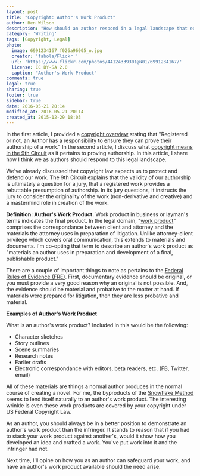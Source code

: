```yaml
---
layout: post
title: "Copyright: Author's Work Product"
author: Ben Wilson
description: "How should an author respond in a legal landscape that expects action?"
category: 'Writing'
tags: [Copyright, Legal]
photo:
  image: 6991234167_f026a96005_o.jpg
  creator: 'fabola/Flickr '
  url: 'https://www.flickr.com/photos/44124339301@N01/6991234167/'
  license: CC BY-SA 2.0
  caption: "Author's Work Product"
comments: true
legal: true
sharing: true
footer: true
sidebar: true
date: 2016-05-21 20:14
modified_at: 2016-05-21 20:14
created_at: 2015-12-29 18:03
---
```


In the first article, I provided a [copyright overview](/writing/copyright-overview/) stating that "Registered or not, an Author has a responsibility to ensure they can prove their authorship of a work." In the second article, I discuss what [copyright means in the 9th Circuit](/writing/copyright-overview/) as it pertains to proving authorship. In this article, I share how I think we as authors should respond to this legal landscape.

<!-- more -->

We've already discussed that copyright law expects us to protect and defend our work. The 9th Circuit explains that the validity of our authorship is ultimately a question for a jury, that a registered work provides a rebuttable presumption of authorship. In its jury questions, it instructs the jury to consider the originality of the work (non-derivative and creative) and a mastermind role in creation of the work.

**Definition: Author's Work Product.** Work product in business or layman's terms indicates the final product. In the legal domain, "[work product](https://www.law.cornell.edu/wex/Attorney_work_product)" comprises the correspondance between client and attorney and the materials the attorney uses in preparation of litigation. Unlike attorney-client privilege which covers oral communication, this extends to materials and documents.
I'm co-opting that term to describe an author's work product as "materials an author uses in preparation and development of a final, publishable product."

There are a couple of important things to note as pertains to the [Federal Rules of Evidence (FRE)](http://corporate.findlaw.com/litigation-disputes/summary-of-the-rules-of-evidence.html). First, documentary evidence should be original, or you must provide a very good reason why an original is not possible. And, the evidence should be material and probative to the matter at hand. If materials were prepared for litigation, then they are less probative and material.

**Examples of Author's Work Product**

What is an author's work product? Included in this would be the following:

* Character sketches
* Story outlines
* Scene summaries
* Research notes
* Earlier drafts
* Electronic correspondance with editors, beta readers, etc. (FB, Twitter, email)

All of these materials are things a normal author produces in the normal course of creating a novel. For me, the byproducts of the [Snowflake Method](/w/writing-tools/snowflake-method/) seems to lend itself naturally to an author's work product. The interesting wrinkle is even these work products are covered by your copyright under US Federal Copyright Law.

As an author, you should always be in a better position to demonstrate an author's work product than the infringer. It stands to reason that if you had to stack your work product against another's, would it show how you developed an idea and crafted a work. You've put work into it and the infringer had not.

Next time, I'll opine on how you as an author can safeguard your work, and have an author's work product available should the need arise.